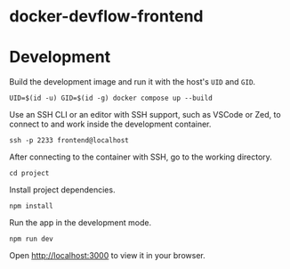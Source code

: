 # docker-devflow-frontend

# Development

Build the development image and run it with the host's `UID` and `GID`.

```
UID=$(id -u) GID=$(id -g) docker compose up --build
```

Use an SSH CLI or an editor with SSH support, such as VSCode or Zed, to connect to and work inside the development container.

```
ssh -p 2233 frontend@localhost
```

After connecting to the container with SSH, go to the working directory.

```
cd project
```

Install project dependencies.

```
npm install
```

Run the app in the development mode.

```
npm run dev
```

Open [http://localhost:3000](http://localhost:3000) to view it in your browser.

